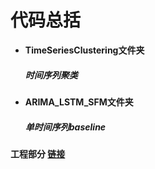 # 代码总括

- **TimeSeriesClustering文件夹**
   ##### 时间序列聚类

- **ARIMA_LSTM_SFM文件夹**
   ##### 单时间序列baseline


#### 工程部分 [链接](https://github.com/GitZWH-hub/LabProject/tree/master/Project)